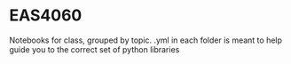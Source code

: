 # EAS4060
Notebooks for class, grouped by topic.  .yml in each folder is meant to help guide you to the correct set of python libraries

